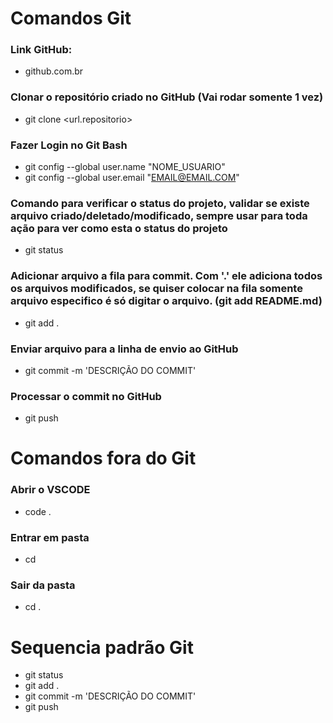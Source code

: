 # Comandos Git

### Link GitHub:
- github.com.br

### Clonar o repositório criado no GitHub (Vai rodar somente 1 vez)
- git clone <url.repositorio>

### Fazer Login no Git Bash
- git config --global user.name "NOME_USUARIO"
- git config --global user.email "EMAIL@EMAIL.COM"

### Comando para verificar o status do projeto, validar se existe arquivo criado/deletado/modificado, sempre usar para toda ação para ver como esta o status do projeto
- git status

### Adicionar arquivo a fila para commit. Com '.' ele adiciona todos os arquivos modificados, se quiser colocar na fila somente arquivo especifico é só digitar o arquivo. (git add README.md)
- git add . 

### Enviar arquivo para a linha de envio ao GitHub
- git commit -m 'DESCRIÇÃO DO COMMIT'

### Processar o commit no GitHub
- git push

# Comandos fora do Git

### Abrir o VSCODE
- code . 

### Entrar em pasta
- cd <nome-pasta>

### Sair da pasta
- cd .

# Sequencia padrão Git
- git status
- git add .
- git commit -m 'DESCRIÇÃO DO COMMIT'
- git push
